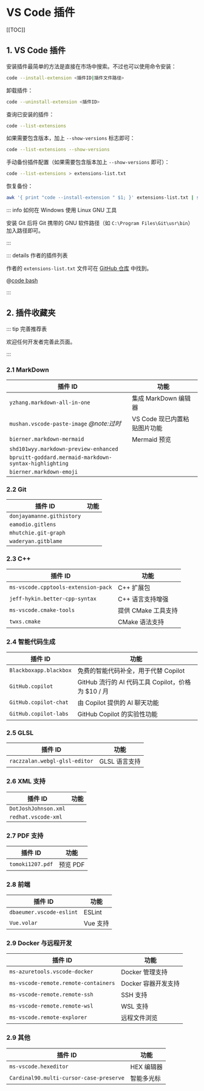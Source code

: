 # VS Code 插件

[[TOC]]

## 1. VS Code 插件

安装插件最简单的方法是直接在市场中搜索。不过也可以使用命令安装：

```bash
code --install-extension <插件ID|插件文件路径>
```

卸载插件：

```bash
code --uninstall-extension <插件ID>
```

查询已安装的插件：

```bash
code --list-extensions
```

如果需要包含版本，加上 `--show-versions` 标志即可：

```bash
code --list-extensions --show-versions
```

手动备份插件配置（如果需要包含版本加上 `--show-versions` 即可）：

```bash
code --list-extensions > extensions-list.txt
```

恢复备份：

```bash
awk '{ print "code --install-extension " $1; }' extensions-list.txt | sh -
```

::: info 如何在 Windows 使用 Linux GNU 工具

安装 Git 后将 Git 携带的 GNU 软件路径（如 `C:\Program Files\Git\usr\bin`）加入路径即可。

:::

::: details 作者的插件列表

作者的 `extensions-list.txt` 文件可在 [GitHub 仓库](https://github.com/Sun-ZhenXing/vuepress-tools-notes/tree/main/docs/vscode/extensions-list.txt) 中找到。

@[code bash](./extensions-list.txt)

:::

## 2. 插件收藏夹

::: tip 完善推荐表

欢迎任何开发者完善此页面。

:::

### 2.1 MarkDown

| 插件 ID                                                | 功能                         |
| ------------------------------------------------------ | ---------------------------- |
| `yzhang.markdown-all-in-one`                           | 集成 MarkDown 编辑器         |
| `mushan.vscode-paste-image` *@note:过时*               | VS Code 现已内置粘贴图片功能 |
| `bierner.markdown-mermaid`                             | Mermaid 预览                 |
| `shd101wyy.markdown-preview-enhanced`                  |                              |
| `bpruitt-goddard.mermaid-markdown-syntax-highlighting` |                              |
| `bierner.markdown-emoji`                               |                              |

### 2.2 Git

| 插件 ID                   | 功能 |
| ------------------------- | ---- |
| `donjayamanne.githistory` |      |
| `eamodio.gitlens`         |      |
| `mhutchie.git-graph`      |      |
| `waderyan.gitblame`       |      |

### 2.3 C++

| 插件 ID                             | 功能                |
| ----------------------------------- | ------------------- |
| `ms-vscode.cpptools-extension-pack` | C++ 扩展包          |
| `jeff-hykin.better-cpp-syntax`      | C++ 语言支持增强    |
| `ms-vscode.cmake-tools`             | 提供 CMake 工具支持 |
| `twxs.cmake`                        | CMake 语法支持      |

### 2.4 智能代码生成

| 插件 ID                | 功能                                               |
| ---------------------- | -------------------------------------------------- |
| `Blackboxapp.blackbox` | 免费的智能代码补全，用于代替 Copilot               |
| `GitHub.copilot`       | GitHub 流行的 AI 代码工具 Copilot，价格为 $10 / 月 |
| `GitHub.copilot-chat`  | 由 Copilot 提供的 AI 聊天功能                      |
| `GitHub.copilot-labs`  | GitHub Copilot 的实验性功能                        |

### 2.5 GLSL

| 插件 ID                       | 功能          |
| ----------------------------- | ------------- |
| `raczzalan.webgl-glsl-editor` | GLSL 语言支持 |

### 2.6 XML 支持

| 插件 ID              | 功能 |
| -------------------- | ---- |
| `DotJoshJohnson.xml` |      |
| `redhat.vscode-xml`  |      |

### 2.7 PDF 支持

| 插件 ID          | 功能     |
| ---------------- | -------- |
| `tomoki1207.pdf` | 预览 PDF |

### 2.8 前端

| 插件 ID                  | 功能     |
| ------------------------ | -------- |
| `dbaeumer.vscode-eslint` | ESLint   |
| `Vue.volar`              | Vue 支持 |

### 2.9 Docker 与远程开发

| 插件 ID                              | 功能                |
| ------------------------------------ | ------------------- |
| `ms-azuretools.vscode-docker`        | Docker 管理支持     |
| `ms-vscode-remote.remote-containers` | Docker 容器开发支持 |
| `ms-vscode-remote.remote-ssh`        | SSH 支持            |
| `ms-vscode-remote.remote-wsl`        | WSL 支持            |
| `ms-vscode.remote-explorer`          | 远程文件浏览        |

### 2.9 其他

| 插件 ID                                 | 功能       |
| --------------------------------------- | ---------- |
| `ms-vscode.hexeditor`                   | HEX 编辑器 |
| `Cardinal90.multi-cursor-case-preserve` | 智能多光标 |
